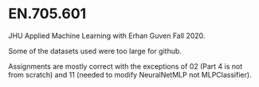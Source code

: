 # EN.705.601
JHU Applied Machine Learning with Erhan Guven Fall 2020.

Some of the datasets used were too large for github.

Assignments are mostly correct with the exceptions of 02 (Part 4 is not from scratch) and 11 (needed to modify NeuralNetMLP not MLPClassifier).
